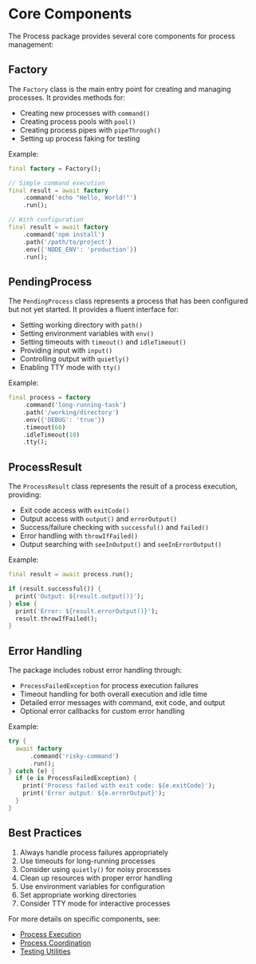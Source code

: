 # Core Components

The Process package provides several core components for process management:

## Factory

The `Factory` class is the main entry point for creating and managing processes. It provides methods for:

- Creating new processes with `command()`
- Creating process pools with `pool()`
- Creating process pipes with `pipeThrough()`
- Setting up process faking for testing

Example:
```dart
final factory = Factory();

// Simple command execution
final result = await factory
    .command('echo "Hello, World!"')
    .run();

// With configuration
final result = await factory
    .command('npm install')
    .path('/path/to/project')
    .env({'NODE_ENV': 'production'})
    .run();
```

## PendingProcess

The `PendingProcess` class represents a process that has been configured but not yet started. It provides a fluent interface for:

- Setting working directory with `path()`
- Setting environment variables with `env()`
- Setting timeouts with `timeout()` and `idleTimeout()`
- Providing input with `input()`
- Controlling output with `quietly()`
- Enabling TTY mode with `tty()`

Example:
```dart
final process = factory
    .command('long-running-task')
    .path('/working/directory')
    .env({'DEBUG': 'true'})
    .timeout(60)
    .idleTimeout(10)
    .tty();
```

## ProcessResult

The `ProcessResult` class represents the result of a process execution, providing:

- Exit code access with `exitCode()`
- Output access with `output()` and `errorOutput()`
- Success/failure checking with `successful()` and `failed()`
- Error handling with `throwIfFailed()`
- Output searching with `seeInOutput()` and `seeInErrorOutput()`

Example:
```dart
final result = await process.run();

if (result.successful()) {
  print('Output: ${result.output()}');
} else {
  print('Error: ${result.errorOutput()}');
  result.throwIfFailed();
}
```

## Error Handling

The package includes robust error handling through:

- `ProcessFailedException` for process execution failures
- Timeout handling for both overall execution and idle time
- Detailed error messages with command, exit code, and output
- Optional error callbacks for custom error handling

Example:
```dart
try {
  await factory
      .command('risky-command')
      .run();
} catch (e) {
  if (e is ProcessFailedException) {
    print('Process failed with exit code: ${e.exitCode}');
    print('Error output: ${e.errorOutput}');
  }
}
```

## Best Practices

1. Always handle process failures appropriately
2. Use timeouts for long-running processes
3. Consider using `quietly()` for noisy processes
4. Clean up resources with proper error handling
5. Use environment variables for configuration
6. Set appropriate working directories
7. Consider TTY mode for interactive processes

For more details on specific components, see:
- [Process Execution](execution.md)
- [Process Coordination](coordination.md)
- [Testing Utilities](testing.md)
